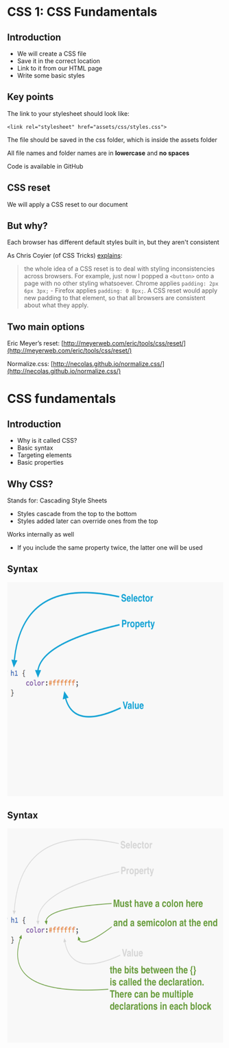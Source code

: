 # CSS 1: CSS Fundamentals



## Introduction

- We will create a CSS file
- Save it in the correct location
- Link to it from our HTML page
- Write some basic styles



## Key points

The link to your stylesheet should look like:

```
<link rel="stylesheet" href="assets/css/styles.css">
```

The file should be saved in the css folder, which is inside the assets folder

All file names and folder names are in **lowercase** and **no spaces**

Code is available in GitHub




## CSS reset


We will apply a CSS reset to our document



## But why?

Each browser has different default styles built in, but they aren't consistent

As Chris Coyier (of CSS Tricks) [explains](https://css-tricks.com/reboot-resets-reasoning/):

>the whole idea of a CSS reset is to deal with styling inconsistencies across browsers. For example, just now I popped a `<button>` onto a page with no other styling whatsoever. Chrome applies `padding: 2px 6px 3px;` - Firefox applies `padding: 0 8px;`. A CSS reset would apply new padding to that element, so that all browsers are consistent about what they apply. 


## Two main options

Eric Meyer’s reset:
[http://meyerweb.com/eric/tools/css/reset/](http://meyerweb.com/eric/tools/css/reset/)

Normalize.css:
[http://necolas.github.io/normalize.css/](http://necolas.github.io/normalize.css/)


# CSS fundamentals


## Introduction

- Why is it called CSS?
- Basic syntax 
- Targeting elements
- Basic properties


## Why CSS?

Stands for: Cascading Style Sheets  
- Styles cascade from the top to the bottom
- Styles added later can override ones from the top

Works internally as well  
- If you include the same property twice, the latter one will be used


## Syntax
<img src="images/css-1-1.png" alt="Syntax" height="500px;">


## Syntax

<img src="images/css-1-2.png" alt="Syntax" height="500px;">                    




